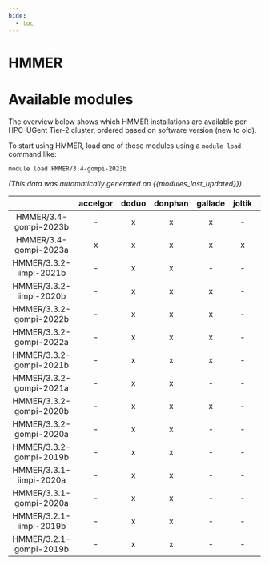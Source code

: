 ```yaml
---
hide:
  - toc
---
```


HMMER
=====

# Available modules


The overview below shows which HMMER installations are available per HPC-UGent Tier-2 cluster, ordered based on software version (new to old).

To start using HMMER, load one of these modules using a `module load` command like:

```shell
module load HMMER/3.4-gompi-2023b
```

*(This data was automatically generated on {{modules_last_updated}})*  

| |accelgor|doduo|donphan|gallade|joltik|shinx|skitty|
| :---: | :---: | :---: | :---: | :---: | :---: | :---: | :---: |
|HMMER/3.4-gompi-2023b|-|x|x|x|-|x|x|
|HMMER/3.4-gompi-2023a|x|x|x|x|x|x|x|
|HMMER/3.3.2-iimpi-2021b|-|x|x|-|-|-|-|
|HMMER/3.3.2-iimpi-2020b|-|x|x|x|-|-|-|
|HMMER/3.3.2-gompi-2022b|-|x|x|x|-|-|-|
|HMMER/3.3.2-gompi-2022a|-|x|x|x|-|x|-|
|HMMER/3.3.2-gompi-2021b|-|x|x|x|-|-|-|
|HMMER/3.3.2-gompi-2021a|-|x|x|-|-|-|-|
|HMMER/3.3.2-gompi-2020b|-|x|x|x|-|-|-|
|HMMER/3.3.2-gompi-2020a|-|x|x|-|-|-|-|
|HMMER/3.3.2-gompi-2019b|-|x|x|-|-|-|-|
|HMMER/3.3.1-iimpi-2020a|-|x|x|-|-|-|-|
|HMMER/3.3.1-gompi-2020a|-|x|x|-|-|-|-|
|HMMER/3.2.1-iimpi-2019b|-|x|x|-|-|-|-|
|HMMER/3.2.1-gompi-2019b|-|x|x|-|-|-|-|

